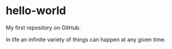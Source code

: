 # hello-world
My first repository on GitHub.

In life an infinite variety of things can happen at any given time.

